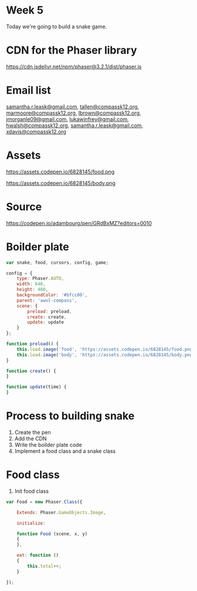 # Week 5 

Today we're going to build a snake game. 

# CDN for the Phaser library

https://cdn.jsdelivr.net/npm/phaser@3.2.1/dist/phaser.js

# Email list
samantha.r.leask@gmail.com, tallen@compassk12.org, marmoore@compassk12.org, lbrown@compassk12.org, jmorganle09@gmail.com, lukawinfrey@gmail.com, hwalsh@compassk12.org, samantha.r.leask@gmail.com, xdavis@compassk12.org 

# Assets 

https://assets.codepen.io/6828145/food.png

https://assets.codepen.io/6828145/body.png

# Source 

https://codepen.io/adambourg/pen/GRdBxMZ?editors=0010


# Boilder plate 

```javascript
var snake, food, cursors, config, game; 

config = {
    type: Phaser.AUTO,
    width: 640,
    height: 480,
    backgroundColor: '#bfcc00',
    parent: 'awol-compass',
    scene: {
        preload: preload,
        create: create,
        update: update
    }
};

function preload() {
    this.load.image('food', 'https://assets.codepen.io/6828145/food.png');
    this.load.image('body', 'https://assets.codepen.io/6828145/body.png');
}

function create() {
}

function update(time) {
}

```

# Process to building snake

1. Create the pen 
2. Add the CDN
3. Write the boilder plate code
4. Implement a food class and a snake class 


# Food class 

1. Init food class 


```javascript
var Food = new Phaser.Class({

    Extends: Phaser.GameObjects.Image,

    initialize:

    function Food (scene, x, y)
    {
    },

    eat: function ()
    {
        this.total++;
    }

});

```
